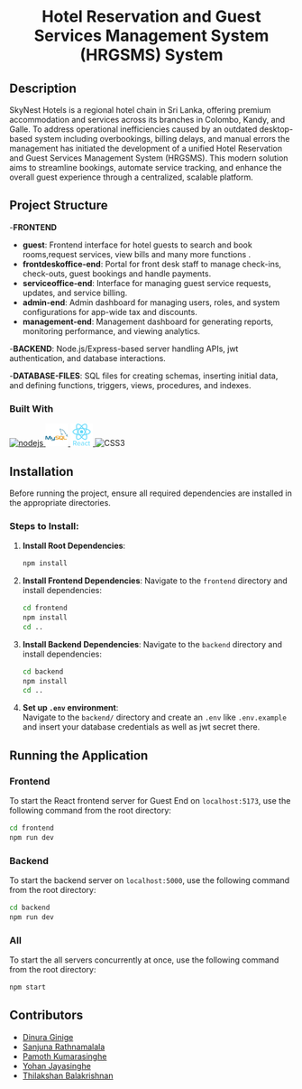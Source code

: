 <div align="center">
<h1 align="center">Hotel Reservation and Guest Services Management System (HRGSMS) System</h1>
</div>

## Description

SkyNest Hotels is a regional hotel chain in Sri Lanka, offering premium accommodation and services across its branches in Colombo, Kandy, and Galle. To address operational inefficiencies caused by an outdated desktop-based system including overbookings, billing delays, and manual errors the management has initiated the development of a unified Hotel Reservation and Guest Services Management System (HRGSMS). This modern solution aims to streamline bookings, automate service tracking, and enhance the overall guest experience through a centralized, scalable platform.

## Project Structure 

-**FRONTEND**
- **guest**: Frontend interface for hotel guests to search and book rooms,request services, view bills and many more functions .  
- **frontdeskoffice-end**: Portal for front desk staff to manage check-ins, check-outs, guest bookings and handle payments.  
- **serviceoffice-end**: Interface for managing guest service requests, updates, and service billing.  
- **admin-end**: Admin dashboard for managing users, roles, and system configurations for app-wide tax and discounts.  
- **management-end**: Management dashboard for generating reports, monitoring performance, and viewing analytics.  

-**BACKEND**: Node.js/Express-based server handling APIs, jwt authentication, and database interactions.

-**DATABASE-FILES**: SQL files for creating schemas, inserting initial data, and defining functions, triggers, views, procedures, and indexes.  


### Built With
<a href="https://nodejs.org" target="_blank" rel="noreferrer"> <img src="https://upload.wikimedia.org/wikipedia/commons/thumb/d/d9/Node.js_logo.svg/2560px-Node.js_logo.svg.png" alt="nodejs" height="40"/> </a>
<a href="https://www.mysql.com/" target="_blank" rel="noreferrer"> <img src="https://raw.githubusercontent.com/devicons/devicon/master/icons/mysql/mysql-original-wordmark.svg" alt="mysql" width="40" height="40"/> </a>
<a href="https://reactjs.org/" target="_blank" rel="noreferrer"> <img src="https://raw.githubusercontent.com/devicons/devicon/master/icons/react/react-original-wordmark.svg" alt="react" width="40" height="40"/> </a>
<img src="https://www.svgrepo.com/show/349330/css3.svg" alt="CSS3" width="40" />

## Installation

Before running the project, ensure all required dependencies are installed in the appropriate directories.

### Steps to Install:
1. **Install Root Dependencies**:
    ```bash
    npm install
    ```

    
2. **Install Frontend Dependencies**:
    Navigate to the `frontend` directory and install dependencies:
    ```bash
    cd frontend
    npm install
    cd ..
    ```
   

3. **Install Backend Dependencies**:
    Navigate to the `backend` directory and install dependencies:
    ```bash
    cd backend
    npm install
    cd ..
    ``` 
   
4. **Set up `.env` environment**:
    <br>Navigate to the `backend/` directory and create an `.env` like `.env.example` and insert your database credentials as well as jwt secret there.

## Running the Application

### Frontend 
To start the React frontend server for Guest End on `localhost:5173`, use the following command from the root directory:
```bash
cd frontend
npm run dev
```


### Backend
To start the backend server on `localhost:5000`, use the following command from the root directory:
```bash
cd backend
npm run dev
```

### All
To start the all servers concurrently at once, use the following command from the root directory:
```bash
npm start
```

## Contributors
- [Dinura Ginige](https://github.com/Dinurang)
- [Sanjuna Rathnamalala](https://github.com/SanjunaRathnamalala)
- [Pamoth Kumarasinghe](https://github.com/PamothKumarasinghe)
- [Yohan Jayasinghe](https://github.com/YohanJaya)
- [Thilakshan Balakrishnan](https://github.com/thilakshan2003)